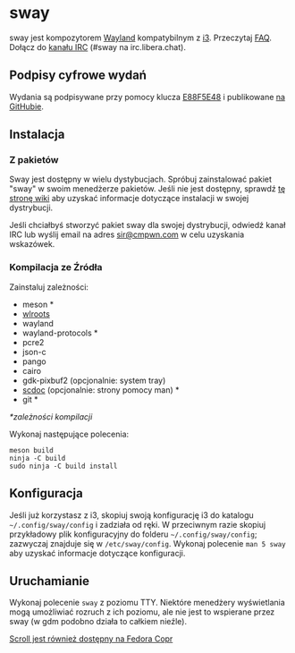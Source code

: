 # sway

sway jest kompozytorem [Wayland](http://wayland.freedesktop.org/) kompatybilnym z [i3](https://i3wm.org/).
Przeczytaj [FAQ](https://github.com/swaywm/sway/wiki). Dołącz do [kanału IRC](https://web.libera.chat/gamja/?channels=#sway)
(#sway na irc.libera.chat).

## Podpisy cyfrowe wydań

Wydania są podpisywane przy pomocy klucza [E88F5E48](https://keys.openpgp.org/search?q=34FF9526CFEF0E97A340E2E40FDE7BE0E88F5E48)
i publikowane [na GitHubie](https://github.com/swaywm/sway/releases).

## Instalacja

### Z pakietów

Sway jest dostępny w wielu dystybucjach. Spróbuj zainstalować pakiet "sway" w swoim
menedżerze pakietów. Jeśli nie jest dostępny, sprawdź [tę stronę wiki](https://github.com/swaywm/sway/wiki/Unsupported-packages)
aby uzyskać informacje dotyczące instalacji w swojej dystrybucji.

Jeśli chciałbyś stworzyć pakiet sway dla swojej dystrybucji, odwiedź kanał IRC lub wyślij email na
adres sir@cmpwn.com w celu uzyskania wskazówek.

### Kompilacja ze Źródła

Zainstaluj zależności:

* meson \*
* [wlroots](https://gitlab.freedesktop.org/wlroots/wlroots)
* wayland
* wayland-protocols \*
* pcre2
* json-c
* pango
* cairo
* gdk-pixbuf2 (opcjonalnie: system tray)
* [scdoc](https://git.sr.ht/~sircmpwn/scdoc) (opcjonalnie: strony pomocy man) \*
* git \*

_\*zależności kompilacji_

Wykonaj następujące polecenia:

    meson build
    ninja -C build
    sudo ninja -C build install

## Konfiguracja

Jeśli już korzystasz z i3, skopiuj swoją konfigurację i3 do katalogu `~/.config/sway/config` i
zadziała od ręki. W przeciwnym razie skopiuj przykładowy plik konfiguracyjny do folderu
`~/.config/sway/config`; zazwyczaj znajduje się w `/etc/sway/config`.
Wykonaj polecenie `man 5 sway` aby uzyskać informacje dotyczące konfiguracji.

## Uruchamianie

Wykonaj polecenie `sway` z poziomu TTY. Niektóre menedżery wyświetlania mogą umożliwiać rozruch z ich
poziomu, ale nie jest to wspierane przez sway (w gdm podobno działa to całkiem nieźle).






































[Scroll jest również dostępny na Fedora Copr](https://copr.fedorainfracloud.org/coprs/mecattaf/duoRPM/)
